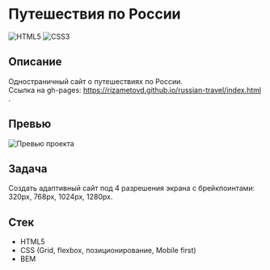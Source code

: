 # Путешествия по России

![HTML5](https://img.shields.io/badge/-HTML5-black?logo=html5)
![CSS3](https://img.shields.io/badge/-CSS3-black?logo=css3)

## Описание
Одностраничный сайт о путешествиях по России. </br>
Ссылка на gh-pages: https://rizametovd.github.io/russian-travel/index.html .

## Превью
![Превью проекта](./public/preview.gif)

## Задача
Создать адаптивный сайт под 4 разрешения экрана с брейкпоинтами: 320px, 768px, 1024px, 1280px.

## Стек
* HTML5
* CSS (Grid, flexbox, позиционирование, Mobile first)
* BEM